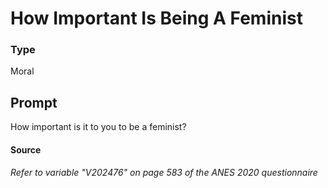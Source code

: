 # How Important Is Being A Feminist

### Type
Moral

## Prompt
How important is it to you to be a feminist?

#### Source
###### *Refer to variable "V202476" on page 583 of the ANES 2020 questionnaire*
